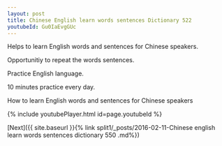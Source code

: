 ```yaml
---
layout: post
title: Chinese English learn words sentences Dictionary 522 
youtubeId: Gu0IaEvgGUc
---
```

 
 
Helps to learn English words and sentences for Chinese speakers.

Opportunitiy to repeat the words sentences. 

Practice English language. 
 
10 minutes practice every day. 
 
How to learn English words and sentences for Chinese speakers 
 
{% include youtubePlayer.html id=page.youtubeId %}
 
 
[Next]({{ site.baseurl }}{% link  split1/_posts/2016-02-11-Chinese english learn words sentences dictionary 550 .md%})
 
